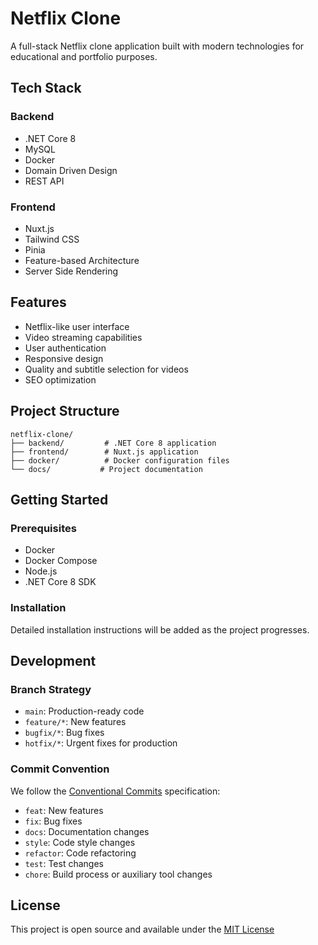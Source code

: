# Netflix Clone

A full-stack Netflix clone application built with modern technologies for educational and portfolio purposes.

## Tech Stack

### Backend
- .NET Core 8
- MySQL
- Docker
- Domain Driven Design
- REST API

### Frontend
- Nuxt.js
- Tailwind CSS
- Pinia
- Feature-based Architecture
- Server Side Rendering

## Features
- Netflix-like user interface
- Video streaming capabilities
- User authentication
- Responsive design
- Quality and subtitle selection for videos
- SEO optimization

## Project Structure
```
netflix-clone/
├── backend/         # .NET Core 8 application
├── frontend/        # Nuxt.js application
├── docker/          # Docker configuration files
└── docs/           # Project documentation
```

## Getting Started

### Prerequisites
- Docker
- Docker Compose
- Node.js
- .NET Core 8 SDK

### Installation
Detailed installation instructions will be added as the project progresses.

## Development

### Branch Strategy
- `main`: Production-ready code
- `feature/*`: New features
- `bugfix/*`: Bug fixes
- `hotfix/*`: Urgent fixes for production

### Commit Convention
We follow the [Conventional Commits](https://www.conventionalcommits.org/) specification:
- `feat`: New features
- `fix`: Bug fixes
- `docs`: Documentation changes
- `style`: Code style changes
- `refactor`: Code refactoring
- `test`: Test changes
- `chore`: Build process or auxiliary tool changes

## License
This project is open source and available under the [MIT License](LICENSE) 